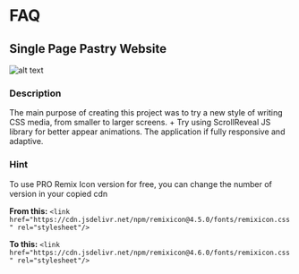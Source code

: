 # FAQ

## Single Page Pastry Website

![alt text](./img/screenshot1.png)

### Description
The main purpose of creating this project was to try a new style of writing CSS media, from smaller to larger screens. + Try using ScrollReveal JS library for better appear animations. The application if fully responsive and adaptive.

### Hint
To use PRO Remix Icon version for free, you can change the number of version in your copied cdn

**From this:**
`<link href="https://cdn.jsdelivr.net/npm/remixicon@4.5.0/fonts/remixicon.css" rel="stylesheet"/>`

**To this:**
`<link href="https://cdn.jsdelivr.net/npm/remixicon@4.6.0/fonts/remixicon.css" rel="stylesheet"/>`
